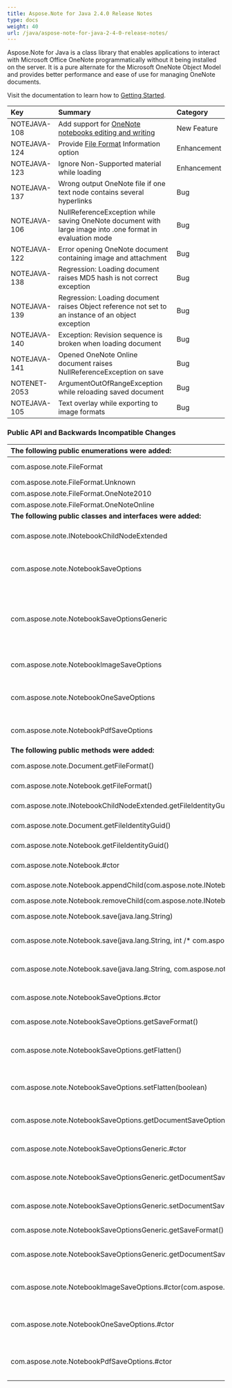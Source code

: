 ```yaml
---
title: Aspose.Note for Java 2.4.0 Release Notes
type: docs
weight: 40
url: /java/aspose-note-for-java-2-4-0-release-notes/
---
```


Aspose.Note for Java is a class library that enables applications to interact with Microsoft Office OneNote programmatically without it being installed on the server. It is a pure alternate for the Microsoft OneNote Object Model and provides better performance and ease of use for managing OneNote documents.

Visit the documentation to learn how to [Getting Started](/note/java/getting-started-html/).

|**Key** |**Summary** |**Category** |
| :- | :- | :- |
|NOTEJAVA-108 |Add support for [OneNote notebooks editing and writing](http://www.aspose.com/docs/display/notejava/Working+with+OneNote+Notebook) |New Feature |
|NOTEJAVA-124 |Provide [File Format](http://www.aspose.com/docs/display/notejava/Working+with+OneNote+Document#WorkingwithOneNoteDocument-GettingFileFormatInformation) Information option |Enhancement |
|NOTEJAVA-123 |Ignore Non-Supported material while loading |Enhancement |
|NOTEJAVA-137 |Wrong output OneNote file if one text node contains several hyperlinks |Bug |
|NOTEJAVA-106 |NullReferenceException while saving OneNote document with large image into .one format in evaluation mode |Bug |
|NOTEJAVA-122 |Error opening OneNote document containing image and attachment |Bug |
|NOTEJAVA-138 |Regression: Loading document raises MD5 hash is not correct exception |Bug |
|NOTEJAVA-139 |Regression: Loading document raises Object reference not set to an instance of an object exception |Bug |
|NOTEJAVA-140 |Exception: Revision sequence is broken when loading document |Bug |
|NOTEJAVA-141 |Opened OneNote Online document raises NullReferenceException on save |Bug |
|NOTENET-2053 |ArgumentOutOfRangeException while reloading saved document |Bug |
|NOTEJAVA-105 |Text overlay while exporting to image formats|Bug |
### **Public API and Backwards Incompatible Changes**

|**The following public enumerations were added:** |**Description** |
| :- | :- |
|com.aspose.note.FileFormat  |Represents OneNote file format.  |
|com.aspose.note.FileFormat.Unknown  |Unknown file format.  |
|com.aspose.note.FileFormat.OneNote2010  |OneNote 2010.  |
|com.aspose.note.FileFormat.OneNoteOnline  |OneNote Online.  |
|**The following public classes and interfaces were added:** |**Description** |
|com.aspose.note.INotebookChildNodeExtended  |Represents an Aspose.Note notebook's child extended interface.  |
|com.aspose.note.NotebookSaveOptions  |An abstract base class which represents notebook saving options for a particular format.  |
|com.aspose.note.NotebookSaveOptionsGeneric<TDocumentSaveOptions>  |An abstract base class which represents notebook saving options for a particular format and provides common saving options for all document child nodes.  |
|com.aspose.note.NotebookImageSaveOptions  |Allows to specify additional options when rendering notebook pages to images.  |
|com.aspose.note.NotebookOneSaveOptions  |Allows to specify additional options when saving notebook to OneNote format.  |
|com.aspose.note.NotebookPdfSaveOptions  |Allows to specify additional options when rendering notebook pages to PDF.  |
|**The following public methods were added:** |**Description** |
|com.aspose.note.Document.getFileFormat()  |Gets file format (OneNote 2010, OneNote Online).  |
|com.aspose.note.Notebook.getFileFormat()  |Gets file format (OneNote 2010, OneNote Online).  |
|com.aspose.note.INotebookChildNodeExtended.getFileIdentityGuid()  |Gets file storage identity GUID.  |
|com.aspose.note.Document.getFileIdentityGuid()  |Gets file storage identity GUID.  |
|com.aspose.note.Notebook.getFileIdentityGuid()  |Gets file storage identity GUID.  |
|com.aspose.note.Notebook.#ctor  |Initializes a new instance of the Notebook class.  |
|com.aspose.note.Notebook.appendChild(com.aspose.note.INotebookChildNode)  |Adds the node to the end of the list.  |
|com.aspose.note.Notebook.removeChild(com.aspose.note.INotebookChildNode)  |Removes the child node.  |
|com.aspose.note.Notebook.save(java.lang.String)  |Saves the OneNote document to a file.  |
|com.aspose.note.Notebook.save(java.lang.String, int /* com.aspose.note.SaveFormat */)  |Saves the OneNote document to a file in the specified format.  |
|com.aspose.note.Notebook.save(java.lang.String, com.aspose.note.NotebookSaveOptions)  |Saves the OneNote document to a file using the specified save options.  |
|com.aspose.note.NotebookSaveOptions.#ctor  |Initializes a new instance of the NotebookSaveOptions class.  |
|com.aspose.note.NotebookSaveOptions.getSaveFormat()  |Gets the format in which the notebook is saved.  |
|com.aspose.note.NotebookSaveOptions.getFlatten()  |Gets a value indicating whether the notebook children hierarchy is saved flattened.  |
|com.aspose.note.NotebookSaveOptions.setFlatten(boolean)  |Sets a value indicating whether the notebook children hierarchy is saved flattened.  |
|com.aspose.note.NotebookSaveOptions.getDocumentSaveOptionsInternal()  |Gets the save options for all notebook's child documents.  |
|com.aspose.note.NotebookSaveOptionsGeneric<TDocumentSaveOptions>.#ctor  |Initializes a new instance of the NotebookSaveOptions<TDocumentSaveOptions> class.  |
|com.aspose.note.NotebookSaveOptionsGeneric<TDocumentSaveOptions>.getDocumentSaveOptions()  |Gets the save options for all notebook's child documents.  |
|com.aspose.note.NotebookSaveOptionsGeneric<TDocumentSaveOptions>.setDocumentSaveOptions(com.aspose.note.SaveOptions)  |Sets the save options for all notebook's child documents.  |
|com.aspose.note.NotebookSaveOptionsGeneric<TDocumentSaveOptions>.getSaveFormat()  |Gets the format in which the notebook is saved.  |
|com.aspose.note.NotebookSaveOptionsGeneric<TDocumentSaveOptions>.getDocumentSaveOptionsInternal()  |Gets the save options for all notebook's child documents.  |
|com.aspose.note.NotebookImageSaveOptions.#ctor(com.aspose.note.SaveFormat)  |Initializes a new instance of the NotebookImageSaveOptions class.  |
|com.aspose.note.NotebookOneSaveOptions.#ctor  |Initializes a new instance of the NotebookOneSaveOptions class.  |
|com.aspose.note.NotebookPdfSaveOptions.#ctor  |Initializes a new instance of the NotebookPdfSaveOptions class.  |

